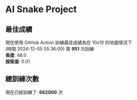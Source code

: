 
# AI Snake Project

## **最佳成績**

















現在使用 GitHub Action 訓練最佳成績為在 10x10 的地圖情況下  
(時間 2024-12-05 05:36:00) 第 **951** 次訓練  
**長度**: 48.0  
**探索值**: 0.01



































## 總訓練次數
現在已經訓練了: **662000** 次
